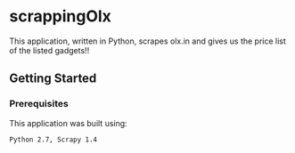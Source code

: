 # scrappingOlx
This application, written in Python, scrapes olx.in and gives us the price list of the listed gadgets!!

## Getting Started 

### Prerequisites

This application was built using: 

    Python 2.7, Scrapy 1.4
    
    
